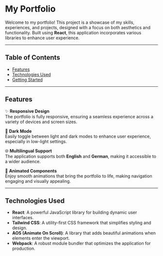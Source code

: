 # My Portfolio

Welcome to my portfolio! This project is a showcase of my skills, experiences, and projects, designed with a focus on both aesthetics and functionality. Built using **React**, this application incorporates various libraries to enhance user experience.

---

## Table of Contents

- [Features](#features)
- [Technologies Used](#technologies-used)
- [Getting Started](#getting-started)

---

## Features

✨ **Responsive Design**  
The portfolio is fully responsive, ensuring a seamless experience across a variety of devices and screen sizes.

🌙 **Dark Mode**  
Easily toggle between light and dark modes to enhance user experience, especially in low-light settings.

🌐 **Multilingual Support**  
The application supports both **English** and **German**, making it accessible to a wider audience.

🎨 **Animated Components**  
Enjoy smooth animations that bring the portfolio to life, making navigation engaging and visually appealing.

---

## Technologies Used

- **React**: A powerful JavaScript library for building dynamic user interfaces.
- **Tailwind CSS**: A utility-first CSS framework that simplifies styling and design.
- **AOS (Animate On Scroll)**: A library that adds beautiful animations when elements enter the viewport.
- **Webpack**: A robust module bundler that optimizes the application for production.


  


